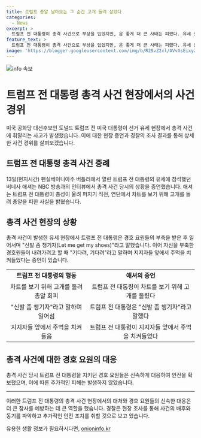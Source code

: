 ```yaml
---
title: 트럼프 총알 날아오는 그 순간 고개 돌려 살았다
categories:
  - News
excerpt: >
  트럼프 전 대통령이 총격 사건으로 부상을 입었지만, 운 좋게 더 큰 사태는 피했다. 유세 중 총성이 들리던 가운데, 트럼프 전 대통령은 찰나의 순간 고개를 돌려 총알을 피한 것으로 알려졌다. 이에 유세에 참석했던 사람들은 공포에 떨었고, 트럼프 전 대통령은 경호원들을 떠나기 전 지지자들에게 강인한 모습을 보여 주었다.
feature_text: >
  트럼프 전 대통령이 총격 사건으로 부상을 입었지만, 운 좋게 더 큰 사태는 피했다. 유세 중 총성이 들리던 가운데, 트럼프 전 대통령은 찰나의 순간 고개를 돌려 총알을 피한 것으로 알려졌다. 이에 유세에 참석했던 사람들은 공포에 떨었고, 트럼프 전 대통령은 경호원들을 떠나기 전 지지자들에게 강인한 모습을 보여 주었다.
image: 'https://blogger.googleusercontent.com/img/b/R29vZ2xl/AVvXsEixyZcFfHzMRdzZMjFBmAUKJYCLCGyLL1o632UiGVXcaFdKo_bkvkuCioo0uUKlGfBVcT3P84aROyZIXSBEx3Aw5nCQ3pTgDom1WDC4m8eifvWiAmWEEVb4x6G_l8C0QH225ldMjyaFvpxGEBGNO37VmDTDMHGhJPq73UglMfDca1-0aw/s1600/blogspot.png'
---
```


<p><img src="https://blogger.googleusercontent.com/img/b/R29vZ2xl/AVvXsEixyZcFfHzMRdzZMjFBmAUKJYCLCGyLL1o632UiGVXcaFdKo_bkvkuCioo0uUKlGfBVcT3P84aROyZIXSBEx3Aw5nCQ3pTgDom1WDC4m8eifvWiAmWEEVb4x6G_l8C0QH225ldMjyaFvpxGEBGNO37VmDTDMHGhJPq73UglMfDca1-0aw/s1600/blogspot.png" alt="info 속보" /></p>

<h1>트럼프 전 대통령 총격 사건 현장에서의 사건 경위</h1>

<p data-ke-size="size16">미국 공화당 대선후보인 도널드 트럼프 전 미국 대통령이 선거 유세 현장에서 총격 사건에 휘말리는 사고가 발생했습니다. 이에 대한 현장 증언과 경찰의 조사 결과를 통해 상세한 사건 경위를 살펴보겠습니다.</p>

<h2 data-ke-size="size26">트럼프 전 대통령 총격 사건 증례</h2>

<p data-ke-size="size16">13일(현지시간) 펜실베이니아주 버틀러에서 열린 트럼프 전 대통령의 유세에 참석했던 버네사 애셔는 NBC 방송과의 인터뷰에서 총격 사건 당시의 상황을 증언했습니다. 애셔는 트럼프 전 대통령이 총성이 울려 퍼지기 직전, 연단에서 차트를 보기 위해 고개를 돌려 총알을 피한 사실을 밝혔습니다.</p>

<h2 data-ke-size="size26">총격 사건 현장의 상황</h2>

<p data-ke-size="size16">총격 사건이 발생한 유세 현장에서 트럼프 전 대통령은 경호 요원들의 부축을 받은 후 일어서며 "신발 좀 챙기자(Let me get my shoes)"라고 말했습니다. 이어 자신을 부축한 경호원들이 내려가려고 할 때 "기다려, 기다려"라고 말하며 지지자들 앞에서 주먹을 치켜들었다는 증언이 있습니다.</p>

<table>
    <tr>
        <td style="text-align: center; height: 17px;"><b>트럼프 전 대통령의 행동</b></td>
        <td style="text-align: center; height: 17px;"><b>애셔의 증언</b></td>
    </tr>
    <tr>
        <td style="text-align: center; height: 17px;">차트를 보기 위해 고개를 돌려 총알 회피</td>
        <td style="text-align: center; height: 17px;">트럼프 전 대통령이 차트를 보기 위해 고개를 돌렸다</td>
    </tr>
    <tr>
        <td style="text-align: center; height: 17px;">"신발 좀 챙기자"라고 말하며 일어섬</td>
        <td style="text-align: center; height: 17px;">트럼프 전 대통령은 "신발 좀 챙기자"라고 말했다</td>
    </tr>
    <tr>
        <td style="text-align: center; height: 17px;">지지자들 앞에서 주먹을 치켜들음</td>
        <td style="text-align: center; height: 17px;">트럼프 전 대통령이 지지자들 앞에서 주먹을 치켜들었다</td>
    </tr>
</table>

<h2 data-ke-size="size26">총격 사건에 대한 경호 요원의 대응</h2>

<p data-ke-size="size16">총격 사건 당시 트럼프 전 대통령을 지키던 경호 요원들은 신속하게 대응하여 안전을 확보했으며, 이에 따른 추가적인 피해는 발생하지 않았습니다.</p>

<hr>

<p data-ke-size="size16">이러한 트럼프 전 대통령의 총격 사건 현장에서의 대처와 경호 요원들의 신속한 대응은 더 큰 참사를 예방하는 데 큰 역할을 했습니다. 경찰은 현장 조사를 통해 사건의 배후와 동기를 파악하고 추가적인 안전 조치를 취할 것으로 보고 있습니다.</p>
유용한 생활 정보가 필요하시다면, <a href="https://onioninfo.kr" rel="dofollow">onioninfo.kr</a>


